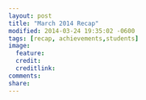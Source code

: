 ```yaml
---
layout: post
title: "March 2014 Recap"
modified: 2014-03-24 19:35:02 -0600
tags: [recap, achievements,students]
image:
  feature: 
  credit: 
  creditlink: 
comments: 
share: 
---
```


